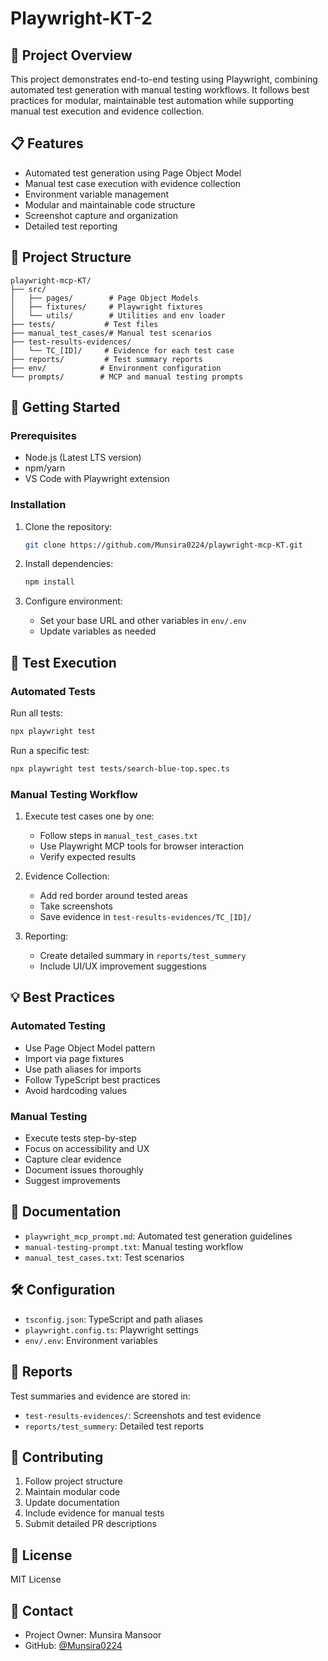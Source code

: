 # Playwright-KT-2

## 🎯 Project Overview

This project demonstrates end-to-end testing using Playwright, combining automated test generation with manual testing workflows. It follows best practices for modular, maintainable test automation while supporting manual test execution and evidence collection.

## 📋 Features

- Automated test generation using Page Object Model
- Manual test case execution with evidence collection
- Environment variable management
- Modular and maintainable code structure
- Screenshot capture and organization
- Detailed test reporting

## 📁 Project Structure

```
playwright-mcp-KT/
├── src/
│   ├── pages/        # Page Object Models
│   ├── fixtures/     # Playwright fixtures
│   └── utils/        # Utilities and env loader
├── tests/           # Test files
├── manual_test_cases/# Manual test scenarios
├── test-results-evidences/
│   └── TC_[ID]/     # Evidence for each test case
├── reports/         # Test summary reports
├── env/            # Environment configuration
└── prompts/        # MCP and manual testing prompts
```

## 🚀 Getting Started

### Prerequisites

- Node.js (Latest LTS version)
- npm/yarn
- VS Code with Playwright extension

### Installation

1. Clone the repository:

   ```bash
   git clone https://github.com/Munsira0224/playwright-mcp-KT.git
   ```

2. Install dependencies:

   ```bash
   npm install
   ```

3. Configure environment:
   - Set your base URL and other variables in `env/.env`
   - Update variables as needed

## 🧪 Test Execution

### Automated Tests

Run all tests:

```bash
npx playwright test
```

Run a specific test:

```bash
npx playwright test tests/search-blue-top.spec.ts
```

### Manual Testing Workflow

1. Execute test cases one by one:

   - Follow steps in `manual_test_cases.txt`
   - Use Playwright MCP tools for browser interaction
   - Verify expected results

2. Evidence Collection:

   - Add red border around tested areas
   - Take screenshots
   - Save evidence in `test-results-evidences/TC_[ID]/`

3. Reporting:
   - Create detailed summary in `reports/test_summery`
   - Include UI/UX improvement suggestions

## 💡 Best Practices

### Automated Testing

- Use Page Object Model pattern
- Import via page fixtures
- Use path aliases for imports
- Follow TypeScript best practices
- Avoid hardcoding values

### Manual Testing

- Execute tests step-by-step
- Focus on accessibility and UX
- Capture clear evidence
- Document issues thoroughly
- Suggest improvements

## 📘 Documentation

- `playwright_mcp_prompt.md`: Automated test generation guidelines
- `manual-testing-prompt.txt`: Manual testing workflow
- `manual_test_cases.txt`: Test scenarios

## 🛠️ Configuration

- `tsconfig.json`: TypeScript and path aliases
- `playwright.config.ts`: Playwright settings
- `env/.env`: Environment variables

## 📝 Reports

Test summaries and evidence are stored in:

- `test-results-evidences/`: Screenshots and test evidence
- `reports/test_summery`: Detailed test reports

## 🤝 Contributing

1. Follow project structure
2. Maintain modular code
3. Update documentation
4. Include evidence for manual tests
5. Submit detailed PR descriptions

## 📄 License

MIT License

## 👥 Contact

- Project Owner: Munsira Mansoor
- GitHub: [@Munsira0224](https://github.com/Munsira0224)
